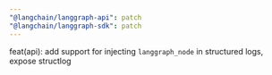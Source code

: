 ```yaml
---
"@langchain/langgraph-api": patch
"@langchain/langgraph-sdk": patch
---
```


feat(api): add support for injecting `langgraph_node` in structured logs, expose structlog
